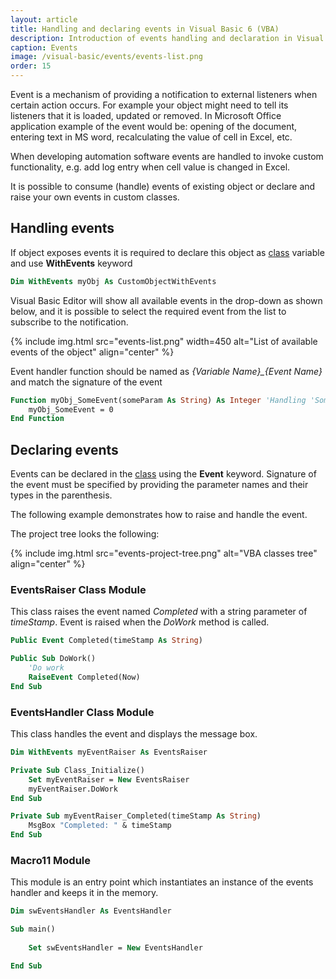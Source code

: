 ```yaml
---
layout: article
title: Handling and declaring events in Visual Basic 6 (VBA)
description: Introduction of events handling and declaration in Visual Basic 6 (VBA)
caption: Events
image: /visual-basic/events/events-list.png
order: 15
---
```

Event is a mechanism of providing a notification to external listeners when certain action occurs. For example your object might need to tell its listeners that it is loaded, updated or removed. In Microsoft Office application example of the event would be: opening of the document, entering text in MS word, recalculating the value of cell in Excel, etc.

When developing automation software events are handled to invoke custom functionality, e.g. add log entry when cell value is changed in Excel.

It is possible to consume (handle) events of existing object or declare and raise your own events in custom classes.

## Handling events

If object exposes events it is required to declare this object as [class](/visual-basic/classes/) variable and use **WithEvents** keyword

~~~ vb
Dim WithEvents myObj As CustomObjectWithEvents
~~~

Visual Basic Editor will show all available events in the drop-down as shown below, and it is possible to select the required event from the list to subscribe to the notification.

{% include img.html src="events-list.png" width=450 alt="List of available events of the object" align="center" %}

Event handler function should be named as *{Variable Name}_{Event Name}* and match the signature of the event

~~~ vb
Function myObj_SomeEvent(someParam As String) As Integer 'Handling 'SomeEvent' of 'myObj' variable
    myObj_SomeEvent = 0
End Function
~~~

## Declaring events

Events can be declared in the [class](/visual-basic/classes/) using the **Event** keyword. Signature of the event must be specified by providing the parameter names and their types in the parenthesis.

The following example demonstrates how to raise and handle the event.

The project tree looks the following:

{% include img.html src="events-project-tree.png" alt="VBA classes tree" align="center" %}

### EventsRaiser Class Module

This class raises the event named *Completed* with a string parameter of *timeStamp*. Event is raised when the *DoWork* method is called.

~~~vb
Public Event Completed(timeStamp As String)

Public Sub DoWork()
    'Do work
    RaiseEvent Completed(Now)
End Sub
~~~

### EventsHandler Class Module

This class handles the event and displays the message box.

~~~vb
Dim WithEvents myEventRaiser As EventsRaiser

Private Sub Class_Initialize()
    Set myEventRaiser = New EventsRaiser
    myEventRaiser.DoWork
End Sub

Private Sub myEventRaiser_Completed(timeStamp As String)
    MsgBox "Completed: " & timeStamp
End Sub
~~~

### Macro11 Module

This module is an entry point which instantiates an instance of the events handler and keeps it in the memory.

~~~vb
Dim swEventsHandler As EventsHandler

Sub main()
    
    Set swEventsHandler = New EventsHandler

End Sub
~~~
